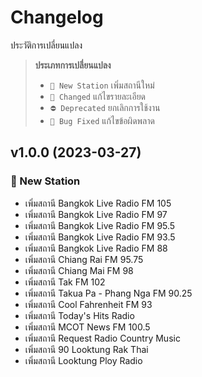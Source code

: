 # Changelog

ประวัติการเปลี่ยนแปลง

> **ประเภทการเปลี่ยนแปลง**
> * `📡 New Station` เพิ่มสถานีใหม่
> * `👏 Changed` แก้ไขรายละเอียด
> * `⛔ Deprecated` ยกเลิกการใช้งาน
> * `🐛 Bug Fixed` แก้ไขข้อผิดพลาด

## v1.0.0 (2023-03-27)

### 📡 New Station

* เพิ่มสถานี Bangkok Live Radio FM 105
* เพิ่มสถานี Bangkok Live Radio FM 97 
* เพิ่มสถานี Bangkok Live Radio FM 95.5
* เพิ่มสถานี Bangkok Live Radio FM 93.5
* เพิ่มสถานี Bangkok Live Radio FM 88
* เพิ่มสถานี Chiang Rai FM 95.75   
* เพิ่มสถานี Chiang Mai FM 98
* เพิ่มสถานี Tak FM 102
* เพิ่มสถานี Takua Pa - Phang Nga FM 90.25
* เพิ่มสถานี Cool Fahrenheit FM 93
* เพิ่มสถานี Today's Hits Radio
* เพิ่มสถานี MCOT News FM 100.5
* เพิ่มสถานี Request Radio Country Music
* เพิ่มสถานี 90 Looktung Rak Thai 
* เพิ่มสถานี Looktung Ploy Radio